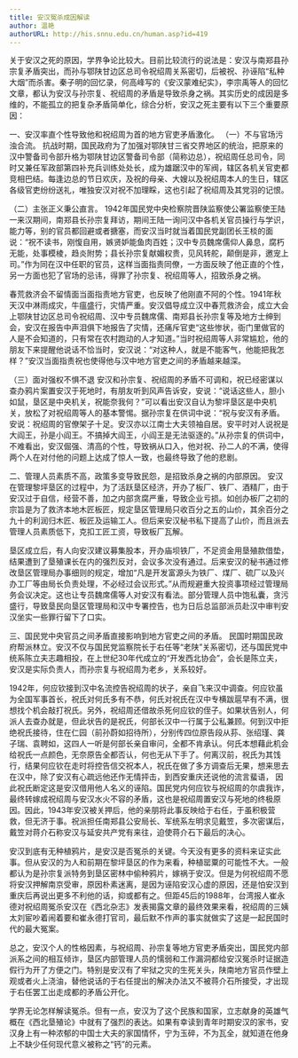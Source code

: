 ```yaml
---
title: 安汉冤杀成因解读
author: 温艳
authorURL: http://his.snnu.edu.cn/human.asp?id=419
---
```

关于安汉之死的原因，学界争论比较大。目前比较流行的说法是：安汉与南郑县孙宗复矛盾突出，而孙与鄂陕甘边区总司令祝绍周关系密切，后被祝、孙诬陷“私种大烟”而杀害。秦子明的回忆录，何高峰写的《安汉蒙难纪实》，李宗禹等人的回忆文章，都认为安汉与孙宗复、祝绍周的矛盾是导致杀身之祸。其实历史的成因是多维的，不能孤立的把复杂矛盾简单化，综合分析，安汉之死主要有以下三个重要原因：

<!--truncate-->

一、安汉率直个性导致他和祝绍周为首的地方官吏矛盾激化。
（一）不与官场污浊合流。
抗战时期，国民政府为了加强对鄂陕甘三省交界地区的统治，把原来的汉中警备司令部升格为鄂陕甘边区警备司令部（简称边总），祝绍周任总司令，同时又兼任军政部第四补充兵训练处处长，成为雄踞汉中的军阀，辖区各机关官吏都竞相巴结。每逢边总的节日欢庆，及祝的母亲、大嫂以及祝绍周本人的生日，辖区各级官吏纷纷送礼，唯独安汉对祝不加理睬，这也引起了祝绍周及其党羽的记恨。

（二）主张正义秉公直言。
1942年国民党中央检察院晋陕监察使公署监察使王陆一来汉期间，南郑县长孙宗复拜访，期间王陆一询问汉中各机关官员操行与学识，能力等，别的官员都回避或者搪塞，而安汉当时就当着国民党副团长王棪的面说：“祝不读书，刚愎自用，嫉贤妒能鱼肉百姓；汉中专员魏席儒仰人鼻息，腐朽无能，处事模棱，趋炎附势；县长孙宗复献媚权贵，见风转舵，颠倒是非，邀宠上司。”作为同在汉中任职的官员，这样当面指责同僚，一方面反映了他正直的个性，另一方面也犯了官场的忌讳，得罪了孙宗复、祝绍周等人，招致杀身之祸。

春荒救济会不留情面当面指责地方官吏，也反映了他刚直不阿的个性。1941年秋天汉中淋雨成灾，牛瘟盛行，灾情严重。安汉倡导成立汉中春荒救济会，成立大会上鄂陕甘边区总司令祝绍周、汉中专员魏席儒、南郑县长孙宗复等及地方士绅到会，安汉在报告中声泪俱下地报告了灾情，还痛斥官吏“这些惨状，衙门里做官的人是不会知道的，只有常在农村跑动的人才知道。”当时祝绍周等人非常尴尬，他的朋友下来提醒他说话不恰当时，安汉说：“对这种人，就是不能客气，他能把我怎样？”安汉当面指责祝也使得他与汉中地方官吏之间的矛盾越来越深。

（三）面对强权不惧不退
安汉和孙宗复、祝绍周的矛盾不可调和，祝已经密谋以查办鸦片案置安汉于死地时，有朋友听到风声告诉安，安说：“说话这些人，胆小如鼠，垦区是中央机关，祝能奈我何？”可以看出安汉自认为黎坪垦区是中央机关，放松了对祝绍周等人的基本警惕。据孙宗复在供词中说：“祝与安汉有矛盾。安说：祝绍周的官僚架子十足。安汉亦以江南士大夫领袖自居。安平时对人说祝是大阎王，孙是小阎王。不搞掉大阎王，小阎王是无法驱逐的。”从孙宗复的供词中，不难看出，安汉倔强、清高的个性，导致祸从口入，他对祝、孙二人的不满，使得两个人在对付他的问题上达成了惊人一致，也最终导致了他的悲剧。

二、管理人员素质不高，政策多变导致民怨，是招致杀身之祸的内部原因。
安汉在管理黎坪垦区的过程中，为了活跃垦区经济，开办了板厂、铁厂、酒精厂，由于安汉过于自信，经营不善，加之内部贪腐严重，导致企业亏损。如创办板厂之初的宗旨是为了救济本地木匠板匠，规定垦区管理局只收百分之五的山价，其余百分之九十的利润归木匠、板匠及运输工人。但后来安汉秘书私下提高了山价，而且派去管理人员素质低下，克扣工匠工资，导致板厂瓦解。

垦区成立后，有人向安汉建议募集股本，开办庙坝铁厂，不足资金用垦殖款借垫，结果遭到了垦殖课长在内的强烈反对，会议多次没有通过。后来安汉的秘书通过修改垦区管理局办事细则的规定，增加“凡是开发富源头为铁厂、煤厂、硫厂以及兴办工厂等由局长负责处理，不必经过会议形式。”从而规避重大投资事项经过管理局务会议决定。这也让专员魏席儒等人对安汉有看法。部分管理人员中饱私囊，贪污盛行，导致垦民向垦区管理局和汉中专署控告，也为日后总监部派员赴汉中审判安汉坐实一些罪行留下了口实。

三、国民党中央官员之间矛盾直接影响到地方官吏之间的矛盾。
民国时期国民政府帮派林立。安汉不仅与国民党监察院长于右任等“老陕”关系密切，还与国民党中统系陈立夫志趣相投，在上世纪30年代成立的“开发西北协会”，会长是陈立夫，安汉是实际负责人，而孙宗复与祝绍周为老乡，关系较好。

1942年，何应钦接到汉中名流控告祝绍周的状子，亲自飞来汉中调查。何应钦虽为全国军事首长，祝氏对何氏多有不恭，何氏对祝氏在汉中专横跋扈早有不满，很想找个机会敲打祝氏。另外，祝绍周还借故杀死何应钦的侄子。如果状告别人，何派人去查办就是，但此状告的是祝氏，何部长汉中一行属于公私兼顾。何到汉中拒绝祝氏接待，住在仁园（前孙蔚如招待所），分别传四位原告段从荪、张绍瑾、龚子瑞、袁聘如，这四人一听是何部长亲自审问，全都不肯承认。何氏本想藉此机会给祝氏一点颜色，无奈原告全都否认，何也无从下手了。何离汉前，祝氏为其饯行，结果何应钦在走时将控告信交祝本人，祝氏在做了多方调查后无果，想来思去在汉中，除了安汉有心疏远他还作无情抨击，到西安重庆还说他的流言蜚语， 因此祝氏断定这是安汉借用他人名义的诬陷。国民党内何应钦与祝绍周的尔虞我诈，最终转嫁成祝绍周与安汉水火不容的矛盾，这也是祝绍周置安汉与死地的终极原因。因此，1943年安汉被关押后，他的亲朋将此事反映给于右任，于虽积极营救，但无济于事。祝派担任南郑县公安局长、军统系左明求见戴笠，多次密谋后，戴笠对蒋介石称安汉与延安共产党有来往，迫使蒋介石下最后的决心。

安汉到底有无种植鸦片，是安汉是否冤杀的关键。今天没有更多的资料来证实此事。但从安汉的为人和前期在黎坪垦区的作为来看，种植罂粟的可能性不大。一般都认为是孙宗复派特务到垦区密林中偷种鸦片，嫁祸于安汉。但是为何祝绍周不愿将安汉押解南京受审，原因朴素迷离，是因为诬陷安汉心虚的原因，还是怕安汉到重庆后再说出更多不利他的话，抑或都有之。但距45后的1988年，台湾报人崔永德对祝绍周冤杀安汉在《西北杂志》发表揭露文章的最终效果来看，祝绍周的三姨太刘宦吵着闹着要和崔永德打官司，最后默不作声的事实就做实了这是一起民国时代的最大冤案。

总之，安汉个人的性格因素，与祝绍周、孙宗复等地方官吏矛盾突出，国民党内部派系之间的相互倾诈，垦区内部管理人员的懦弱和工作漏洞都给安汉冤杀时证据造假行为开了方便之门。特别是安汉有了牢狱之灾的生死关头，陕南地方官员作壁上观或者火上浇油，替他说话的于右任提出的解决办法又不被蒋介石所接受，才出现于右任罢工出走成都的矛盾公开化。

学界无论怎样解读冤杀。但有一点，安汉为了这个民族和国家，立志献身的英雄气概在《西北垦殖论》中就有了强烈的表达。如果有幸读到青年时期安汉的家书，安汉身上有一种浓郁的中国士大夫的家国情怀，宁为玉碎，不为瓦全，就知道在他身上不缺少任何现代意义被称之“钙”的元素。
